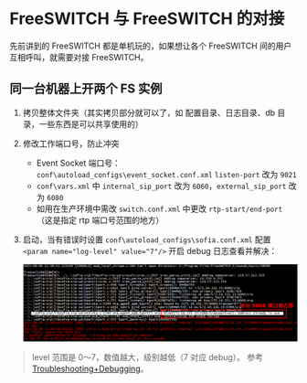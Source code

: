 # FreeSWITCH 与 FreeSWITCH 的对接

先前讲到的 FreeSWITCH 都是单机玩的，如果想让各个 FreeSWITCH 间的用户互相呼叫，就需要对接 FreeSWITCH。

## 同一台机器上开两个 FS 实例

1. 拷贝整体文件夹（其实拷贝部分就可以了，如 配置目录、日志目录、db 目录，一些东西是可以共享使用的）
2. 修改工作端口号，防止冲突
    - Event Socket 端口号： `conf\autoload_configs\event_socket.conf.xml` `listen-port` 改为 `9021`
    - `conf\vars.xml` 中 `internal_sip_port` 改为 `6060`，`external_sip_port` 改为 `6080`
    - 如用在生产环境中需改 `switch.conf.xml` 中更改 `rtp-start/end-port`（这是指定 rtp 端口号范围的地方）
3. 启动，当有错误时设置 `conf\autoload_configs\sofia.conf.xml` 配置 `<param name="log-level" value="7"/>` 开启 debug 日志查看并解决：

    ![](./assets/sofia_log_handle_err.png)

> level 范围是 0～7，数值越大，级别越低（7 对应 debug）。
> 参考 [Troubleshooting+Debugging](https://freeswitch.org/confluence/display/FREESWITCH/Troubleshooting+Debugging)。

